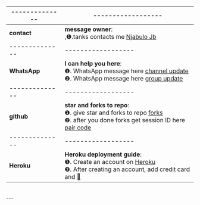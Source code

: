 |--------------|------------------|
|--------------|------------------|
| **contact**  | **message owner**:<br> ,❶.tanks contacts me [Njabulo Jb](https://wa.me/message/5YM57LOXVA4BC1) <br>
|--------------|------------------|
| **WhatsApp** | **I can help you here**:<br> ❶. WhatsApp message here [channel update](https://whatsapp.com/channel/0029VarYP5iAInPtfQ8fRb2T) <br> ❷. WhatsApp message here [group update](https://chat.whatsapp.com/IzNzqFZIMTtKsWU37I1KIi) <br>
|--------------|------------------|
| **github**   | **star and forks to repo**:<br> ❶. give star and forks to repo [forks](https://github.com/NjabuloJ/Njabulo_Jb/fork) <br> ❷. after you done forks get session lD here [pair code](https://vw-session-ld.onrender.com/) <br>
|--------------|------------------|
| **Heroku**   | **Heroku deployment guide**:<br> ❶. Create an account on  [Heroku](https://signup.heroku.com)<br> ❷. After creating an account, add credit card and [🫆](https://dashboard.heroku.com/new?button-url=https://github.com/NjabuloJ/Njabulo-JB1&template=https://github.com/NjabuloJ/Njabulo-JB1.git) 
<br> 
---

